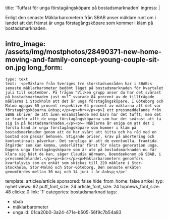 title: 'Tuffast för unga förstagångsköpare på bostadsmarknaden'
ingress: |
  <p>Enligt den senaste Mäklarbarometern från SBAB anser mäklare runt om i landet att det främst är unga förstagångsköpare som kommer i kläm på bostadsmarknaden.
  </p>
  
intro_image: /assets/img/mostphotos/28490371-new-home-moving-and-family-concept-young-couple-sit-on.jpg
long_form:
  -
    type: text
    text: '<p>Mäklare från Sveriges tre storstadsområden har i SBAB:s senaste mäklarbarometer bedömt läget på bostadsmarknaden för kvartalet juli till september. På frågan “Vilken grupp anser du har det svårast på bostadsmarknaden just nu?” svarade 84 procent av de tillfrågade mäklarna i Stockholm att det är unga förstagångsköpare. I Göteborg och Malmö uppgav 65 procent respektive 64 procent av mäklarna att det var förstagångsköparna.&nbsp;</p><p><br></p><p>I ett pressmeddelande från SBAB skriver de att även ensamstående med barn har det tufft, men det är framför allt de unga förstagångsköparna som har det svårast att ta sig in på bostadsmarknaden.</p><p>– Mäklarna är eniga om att det i första hand är unga förstagångsköpare som kommer i kläm på bostadsmarknaden genom att de har svårt att hitta och ha råd med en bostad som passar behoven. Stigande priser, krav på amortering och kontantinsats påverkar. Det sorgliga är att de eventuella, framtida åtgärder som kan komma, underlättar först för nästa generation unga. Dagens unga förstagångsköpare som är ute på bostadsmarknaden nu får klara sig bäst de kan, säger Claudia Wörmann, Boendeekonom på SBAB, i pressmeddelandet.</p><p><br></p><p>Mäklarbarometern genomförs kvartalsvis som en enkät som skickas till 220 mäklare i Stor-Stockholm, Stor-Malmö och Stor-Göteborg. Den senaste enkäten genomfördes mellan 30 maj och 14 juni i år.&nbsp;</p>'
template: articles/article
sponsored: false
hide_from_home: false
artikel_typ: nyhet
views: 92
puff_font_size: 24
article_font_size: 24
topnews_font_size: 48
clicks: 0
link: '1'
categories: bostadsmarknad
tags:
  - sbab
  - mäklarbarometer
  - unga
id: 01ca20b0-3a24-471e-b505-56f9c7b54a83

